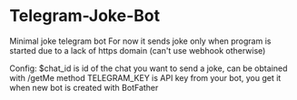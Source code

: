 # Telegram-Joke-Bot
Minimal joke telegram bot
For now it sends joke only when program is started due to a lack of https domain (can't use webhook otherwise)

Config:
       $chat_id is id of the chat you want to send a joke, can be obtained with /getMe method 
       TELEGRAM_KEY is API key from your bot, you get it when new bot is created with BotFather
       
       

